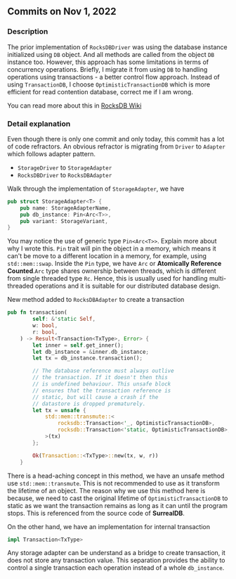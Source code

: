 ## Commits on Nov 1, 2022

### Description

The prior implementation of `RocksDBDriver` was using the database instance initialized using `DB` object. And all methods are called from the object `DB` instance too. However, this approach has some limitations in terms of concurrency operations. Briefly, I migrate it from using `DB` to handling operations using transactions - a better control flow approach. Instead of using `TransactionDB`, I choose `OptimisticTransactionDB` which is more efficient for read contention database, correct me if I am wrong.

You can read more about this in [RocksDB Wiki](https://github.com/facebook/rocksdb/wiki/Transactions#optimistictransactiondb)

### Detail explanation

Even though there is only one commit and only today, this commit has a lot of code refractors. An obvious refractor is migrating from `Driver` to `Adapter` which follows adapter pattern.

-   `StorageDriver` to `StorageAdapter`
-   `RocksDBDriver` to `RocksDBAdapter`

Walk through the implementation of `StorageAdapter`, we have

```rs
pub struct StorageAdapter<T> {
    pub name: StorageAdapterName,
    pub db_instance: Pin<Arc<T>>,
    pub variant: StorageVariant,
}
```

You may notice the use of generic type `Pin<Arc<T>>`. Explain more about why I wrote this. `Pin` trait will pin the object in a memory, which means it can't be move to a different location in a memory, for example, using `std::mem::swap`. Inside the `Pin` type, we have `Arc` or **Atomically Reference Counted**.`Arc` type shares ownership between threads, which is different from single threaded type `Rc`. Hence, this is usually used for handling multi-threaded operations and it is suitable for our distributed database design.

New method added to `RocksDBAdapter` to create a transaction

```rs
pub fn transaction(
        self: &'static Self,
        w: bool,
        r: bool,
    ) -> Result<Transaction<TxType>, Error> {
        let inner = self.get_inner();
        let db_instance = &inner.db_instance;
        let tx = db_instance.transaction();

        // The database reference must always outlive
        // the transaction. If it doesn't then this
        // is undefined behaviour. This unsafe block
        // ensures that the transaction reference is
        // static, but will cause a crash if the
        // datastore is dropped prematurely.
        let tx = unsafe {
            std::mem::transmute::<
                rocksdb::Transaction<'_, OptimisticTransactionDB>,
                rocksdb::Transaction<'static, OptimisticTransactionDB>,
            >(tx)
        };

        Ok(Transaction::<TxType>::new(tx, w, r))
    }
```

There is a head-aching concept in this method, we have an unsafe method use `std::mem::transmute`. This is not recommended to use as it transform the lifetime of an object. The reason why we use this method here is because, we need to cast the original lifetime of `OptimisticTransactionDB` to static as we want the transaction remains as long as it can until the program stops. This is referenced from the source code of **SurrealDB**.

On the other hand, we have an implementation for internal transaction

```rs
impl Transaction<TxType>
```

Any storage adapter can be understand as a bridge to create transaction, it does not store any transaction value. This separation provides the ability to control a single transaction each operation instead of a whole `db_instance`.
